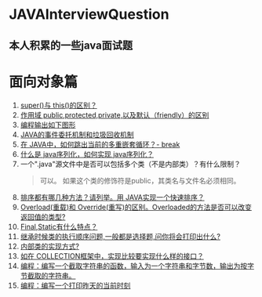 # JAVAInterviewQuestion
## 本人积累的一些java面试题

# 面向对象篇
1. [super()与 this()的区别？](./Object/01super()&this().md)
2. [作用域 public,protected,private,以及默认（friendly）的区别](./Object/02accessModifier.md)
3. [编程输出如下图形](./Object/03ProgrammedOutput.md)
4. [JAVA的事件委托机制和垃圾回收机制](./Object/04JAVAEven&GarbageCollection.md)
5. [在 JAVA中，如何跳出当前的多重嵌套循环？- break](./Object/05.md)
6. [什么是 java序列化，如何实现 java序列化？](./Object/06.md)
7. 一个".java"源文件中是否可以包括多个类（不是内部类）？有什么限制？
    > 可以。
    > 如果这个类的修饰符是public，其类名与文件名必须相同。
8. [排序都有哪几种方法？请列举。用 JAVA实现一个快速排序？](./Object/08sorting.md)
9. [Overload(重载)和 Override(重写)的区别。Overloaded的方法是否可以改变返回值的类型?](./Object/09Overload&Override.md)
10. [Final,Static有什么特点？](./Object/10final&Static.md)
11. [继承时候类的执行顺序问题,一般都是选择题,问你将会打印出什么?](./Object/11.md)
12. [内部类的实现方式?](./Object/12.md)
13. [如在 COLLECTION框架中，实现比较要实现什么样的接口？](./Object/13.md)
14. [编程：编写一个截取字符串的函数，输入为一个字符串和字节数，输出为按字节截取的字符串。](./Object/14.md)
15. [编程：编写一个打印昨天的当前时刻](./Object/15.md)